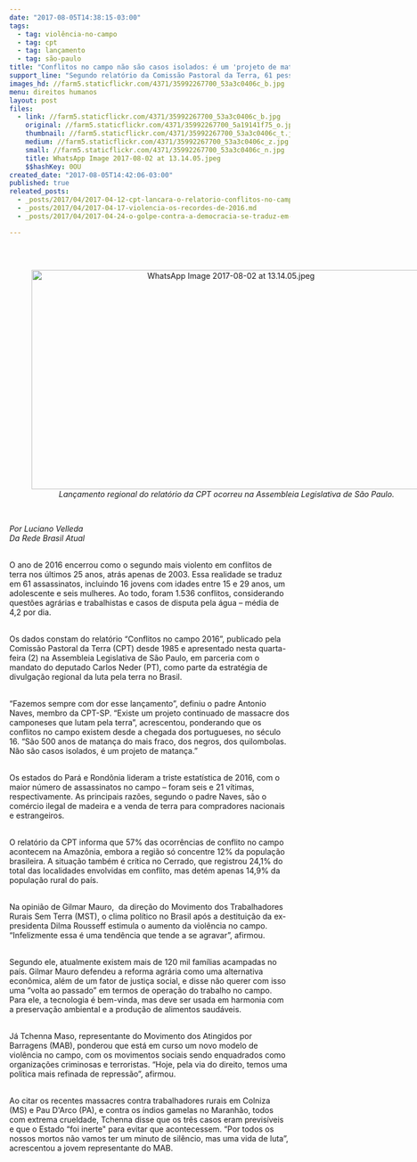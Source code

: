 ```yaml
---
date: "2017-08-05T14:38:15-03:00"
tags:
  - tag: violência-no-campo
  - tag: cpt
  - tag: lançamento
  - tag: são-paulo
title: "Conflitos no campo não são casos isolados: é um 'projeto de matança'"
support_line: "Segundo relatório da Comissão Pastoral da Terra, 61 pessoas foram assassinadas em disputas agrárias no Brasil em 2016, segundo maior número em 25 anos. Região amazônica concentra 57% dos casos."
images_hd: //farm5.staticflickr.com/4371/35992267700_53a3c0406c_b.jpg
menu: direitos humanos
layout: post
files:
  - link: //farm5.staticflickr.com/4371/35992267700_53a3c0406c_b.jpg
    original: //farm5.staticflickr.com/4371/35992267700_5a19141f75_o.jpg
    thumbnail: //farm5.staticflickr.com/4371/35992267700_53a3c0406c_t.jpg
    medium: //farm5.staticflickr.com/4371/35992267700_53a3c0406c_z.jpg
    small: //farm5.staticflickr.com/4371/35992267700_53a3c0406c_n.jpg
    title: WhatsApp Image 2017-08-02 at 13.14.05.jpeg
    $$hashKey: 0OU
created_date: "2017-08-05T14:42:06-03:00"
published: true
releated_posts:
  - _posts/2017/04/2017-04-12-cpt-lancara-o-relatorio-conflitos-no-campo-brasil-2016.md
  - _posts/2017/04/2017-04-17-violencia-os-recordes-de-2016.md
  - _posts/2017/04/2017-04-24-o-golpe-contra-a-democracia-se-traduz-em-conflitos-no-campo-declara-cpt.md

---
```

<p>&nbsp;</p>

<div style="text-align:center">
<figure class="image" style="display:inline-block"><img alt="WhatsApp Image 2017-08-02 at 13.14.05.jpeg" height="394" src="//farm5.staticflickr.com/4371/35992267700_53a3c0406c_b.jpg" width="700" />
<figcaption><em>Lan&ccedil;amento regional do relat&oacute;rio da CPT ocorreu na Assembleia Legislativa de S&atilde;o Paulo.</em></figcaption>
</figure>
</div>

<p><br />
<em>Por Luciano Velleda<br />
Da Rede Brasil Atual </em></p>

<p><br />
O ano de 2016 encerrou como o segundo mais violento em conflitos de terra nos &uacute;ltimos 25 anos, atr&aacute;s apenas de 2003. Essa realidade se traduz em 61 assassinatos, incluindo 16 jovens com idades entre 15 e 29 anos, um adolescente e seis mulheres. Ao todo, foram 1.536 conflitos, considerando quest&otilde;es agr&aacute;rias e trabalhistas e casos de disputa pela &aacute;gua &ndash; m&eacute;dia de 4,2 por dia.</p>

<p><br />
Os dados constam do relat&oacute;rio &ldquo;Conflitos no campo 2016&rdquo;, publicado pela Comiss&atilde;o Pastoral da Terra (CPT) desde 1985 e apresentado nesta quarta-feira (2) na Assembleia Legislativa de S&atilde;o Paulo, em parceria com o mandato do deputado Carlos Neder (PT), como parte da estrat&eacute;gia de divulga&ccedil;&atilde;o regional da luta pela terra no Brasil.</p>

<p><br />
&ldquo;Fazemos sempre com dor esse lan&ccedil;amento&rdquo;, definiu o padre Antonio Naves, membro da CPT-SP. &ldquo;Existe um projeto continuado de massacre dos camponeses que lutam pela terra&rdquo;, acrescentou, ponderando que os conflitos no campo existem desde a chegada dos portugueses, no s&eacute;culo 16. &ldquo;S&atilde;o 500 anos de matan&ccedil;a do mais fraco, dos negros, dos quilombolas. N&atilde;o s&atilde;o casos isolados, &eacute; um projeto de matan&ccedil;a.&rdquo;</p>

<p><br />
Os estados do Par&aacute; e Rond&ocirc;nia lideram a triste estat&iacute;stica de 2016, com o maior n&uacute;mero de assassinatos no campo &ndash; foram seis e 21 v&iacute;timas, respectivamente. As principais raz&otilde;es, segundo o padre Naves, s&atilde;o o com&eacute;rcio ilegal de madeira e a venda de terra para compradores nacionais e estrangeiros.</p>

<p><br />
O relat&oacute;rio da CPT informa que 57% das ocorr&ecirc;ncias de conflito no campo acontecem na Amaz&ocirc;nia, embora a regi&atilde;o s&oacute; concentre 12% da popula&ccedil;&atilde;o brasileira. A situa&ccedil;&atilde;o tamb&eacute;m &eacute; cr&iacute;tica no Cerrado, que registrou 24,1% do total das localidades envolvidas em conflito, mas det&eacute;m apenas 14,9% da popula&ccedil;&atilde;o rural do pa&iacute;s.</p>

<p><br />
Na opini&atilde;o de Gilmar Mauro, &nbsp;da dire&ccedil;&atilde;o do Movimento dos Trabalhadores Rurais Sem Terra (MST), o clima pol&iacute;tico no Brasil ap&oacute;s a destitui&ccedil;&atilde;o da ex-presidenta Dilma Rousseff estimula o aumento da viol&ecirc;ncia no campo. &ldquo;Infelizmente essa &eacute; uma tend&ecirc;ncia que tende a se agravar&rdquo;, afirmou.</p>

<p><br />
Segundo ele, atualmente existem mais de 120 mil fam&iacute;lias acampadas no pa&iacute;s. Gilmar Mauro defendeu a reforma agr&aacute;ria como uma alternativa econ&ocirc;mica, al&eacute;m de um fator de justi&ccedil;a social, e disse n&atilde;o querer com isso uma &ldquo;volta ao passado&rdquo; em termos de opera&ccedil;&atilde;o do trabalho no campo. Para ele, a tecnologia &eacute; bem-vinda, mas deve ser usada em harmonia com a preserva&ccedil;&atilde;o ambiental e a produ&ccedil;&atilde;o de alimentos saud&aacute;veis.</p>

<p><br />
J&aacute; Tchenna Maso, representante do Movimento dos Atingidos por Barragens (MAB), ponderou que est&aacute; em curso um novo modelo de viol&ecirc;ncia no campo, com os movimentos sociais sendo enquadrados como organiza&ccedil;&otilde;es criminosas e terroristas. &ldquo;Hoje, pela via do direito, temos uma pol&iacute;tica mais refinada de repress&atilde;o&rdquo;, afirmou.</p>

<p><br />
Ao citar os recentes massacres contra trabalhadores rurais em Colniza (MS) e Pau D&#39;Arco (PA), e contra os &iacute;ndios gamelas no Maranh&atilde;o, todos com extrema crueldade, Tchenna disse que os tr&ecirc;s casos eram previs&iacute;veis e que o Estado &ldquo;foi inerte&quot; para evitar que acontecessem. &ldquo;Por todos os nossos mortos n&atilde;o vamos ter um minuto de sil&ecirc;ncio, mas uma vida de luta&rdquo;, acrescentou a jovem representante do MAB. &nbsp;</p>
